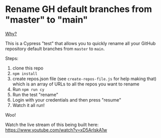 # Rename GH default branches from "master" to "main"

[Why?](https://www.theserverside.com/feature/Why-GitHub-renamed-its-master-branch-to-main)

This is a Cypress "test" that allows you to quickly rename all your GitHub
repository default branches from `master` to `main`.

Steps:

1. clone this repo
2. `npm install`
3. create repos.json file (see `create-repos-file.js` for help making that)
   which is an array of URLs to all the repos you want to rename
4. Run `npm run cy`
5. Run the test "rename"
6. Login with your credentials and then press "resume"
7. Watch it all run!

Woo!

Watch the live stream of this being built here:
https://www.youtube.com/watch?v=xD5ArlskA1w
